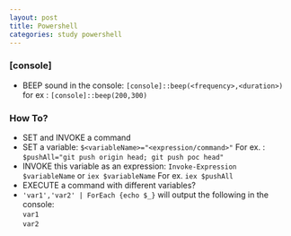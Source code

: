 ```yaml
---
layout: post
title: Powershell
categories: study powershell
---
```


### [console]
 - BEEP sound in the console: `[console]::beep(<frequency>,<duration>)` for ex : `[console]::beep(200,300)`
### How To?
- SET and INVOKE a command
 - SET a variable: `$<variableName>="<expression/command>"`
  For ex. : `$pushAll="git push origin head; git push poc head"`
 - INVOKE this variable as an expression: `Invoke-Expression $variableName` or `iex $variableName`
  For ex. `iex $pushAll`
 - EXECUTE a command with different variables?
  - `'var1','var2' | ForEach {echo $_}` will output the following in the console:  
    `var1`  
    `var2`  
